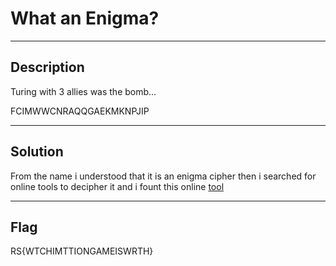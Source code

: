 # What an Enigma?

---

## Description

Turing with 3 allies was the bomb... 

FCIMWWCNRAQQGAEKMKNPJIP

---

## Solution

From the name i understood that it is an enigma cipher then i searched for online tools to decipher it and i fount this online [tool](https://www.dcode.fr/enigma-machine-cipher)

---

## Flag

RS{WTCHIMTTIONGAMEISWRTH}